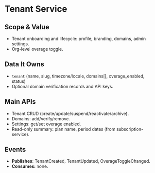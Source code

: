 # Tenant Service

## Scope & Value
- Tenant onboarding and lifecycle: profile, branding, domains, admin settings.
- Org-level overage toggle.

## Data It Owns
- `tenant` (name, slug, timezone/locale, domains[], overage_enabled, status)
- Optional domain verification records and API keys.

## Main APIs
- Tenant CRUD (create/update/suspend/reactivate/archive).
- Domains: add/verify/remove.
- Settings: get/set overage enabled.
- Read-only summary: plan name, period dates (from subscription-service).

## Events
- **Publishes:** TenantCreated, TenantUpdated, OverageToggleChanged.
- **Consumes:** none.
